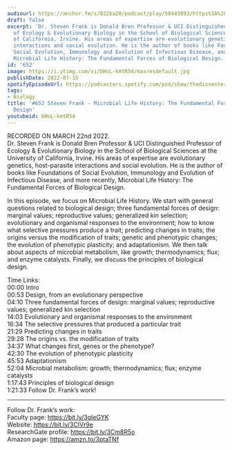 ```yaml
---
audiourl: https://anchor.fm/s/822ba20/podcast/play/50443093/https%3A%2F%2Fd3ctxlq1ktw2nl.cloudfront.net%2Fstaging%2F2022-3-11%2F9b57e6d6-39cb-9051-d055-d806411e86a0.m4a
draft: false
excerpt: 'Dr. Steven Frank is Donald Bren Professor & UCI Distinguished Professor
  of Ecology & Evolutionary Biology in the School of Biological Sciences at the University
  of California, Irvine. His areas of expertise are evolutionary genetics, host-parasite
  interactions and social evolution. He is the author of books like Foundations of
  Social Evolution, Immunology and Evolution of Infectious Disease, and more recently,
  Microbial Life History: The Fundamental Forces of Biological Design.'
id: '652'
image: https://i.ytimg.com/vi/bHoL-kmtR54/maxresdefault.jpg
publishDate: 2022-07-15
spotifyEpisodeUrl: https://podcasters.spotify.com/pod/show/thedissenter/episodes/652-Steven-Frank---Microbial-Life-History-The-Fundamental-Forces-of-Biological-Design-e1h1tcl
tags:
- Biology
title: '#652 Steven Frank - Microbial Life History: The Fundamental Forces of Biological
  Design'
youtubeid: bHoL-kmtR54
---
```

<div class="timelinks">

RECORDED ON MARCH 22nd 2022.  
Dr. Steven Frank is Donald Bren Professor & UCI Distinguished Professor of Ecology & Evolutionary Biology in the School of Biological Sciences at the University of California, Irvine. His areas of expertise are evolutionary genetics, host-parasite interactions and social evolution. He is the author of books like Foundations of Social Evolution, Immunology and Evolution of Infectious Disease, and more recently, Microbial Life History: The Fundamental Forces of Biological Design.

In this episode, we focus on Microbial Life History. We start with general questions related to biological design; three fundamental forces of design: marginal values; reproductive values; generalized kin selection; evolutionary and organismal responses to the environment; how to know what selective pressures produce a trait; predicting changes in traits; the origins versus the modification of traits; genetic and phenotypic changes; the evolution of phenotypic plasticity; and adaptationism. We then talk about aspects of microbial metabolism, like growth; thermodynamics; flux; and enzyme catalysts. Finally, we discuss the principles of biological design.

Time Links:  
<time>00:00</time> Intro  
<time>00:53</time> Design, from an evolutionary perspective  
<time>04:10</time> Three fundamental forces of design: marginal values; reproductive values; generalized kin selection  
<time>14:03</time> Evolutionary and organismal responses to the environment  
<time>16:34</time> The selective pressures that produced a particular trait  
<time>21:29</time> Predicting changes in traits  
<time>29:28</time> The origins vs. the modification of traits  
<time>34:37</time> What changes first, genes or the phenotype?  
<time>42:30</time> The evolution of phenotypic plasticity  
<time>45:53</time> Adaptationism  
<time>52:04</time> Microbial metabolism: growth; thermodynamics; flux; enzyme catalysts  
<time>1:17:43</time> Principles of biological design  
<time>1:21:33</time> Follow Dr. Frank’s work!

---

Follow Dr. Frank’s work:  
Faculty page: https://bit.ly/3qIeGYK  
Website: https://bit.ly/3ClVr9e  
ResearchGate profile: https://bit.ly/3Cm8R5o  
Amazon page: https://amzn.to/3ptaTNf
</div>


